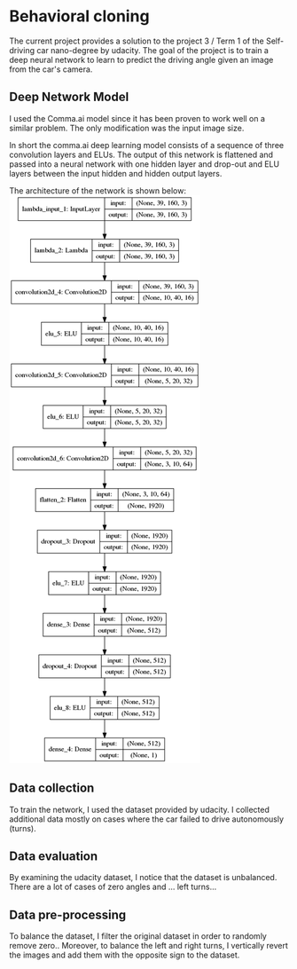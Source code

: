 # Behavioral cloning

The current project provides a solution to the project 3 / Term 1 of the Self-driving car nano-degree by udacity.
The goal of the project is to train a deep neural network to learn to predict the driving angle given an image from the car's camera.

## Deep Network Model

I used the Comma.ai model since it has been proven to work well on a similar problem. The only modification was the input image size.

In short the comma.ai deep learning model consists of a sequence of three convolution layers and ELUs. The output of this network is flattened and passed into a neural network with one hidden layer and drop-out and ELU layers between the input hidden and hidden output layers.

The architecture of the network is shown below:
![png](images/model.png)


## Data collection

To train the network, I used the dataset provided by udacity. I collected additional data mostly on cases where the car failed to drive autonomously (turns). 

## Data evaluation

By examining the udacity dataset, I notice that the dataset is unbalanced. There are a lot of cases of zero angles and ... left turns...

## Data pre-processing

To balance the dataset, I filter the original dataset in order to randomly remove zero.. Moreover, to balance the left and right turns, I vertically revert the images and add them with the opposite sign to the dataset. 
